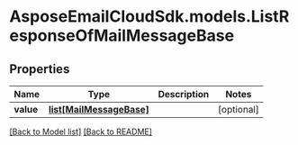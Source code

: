 # AsposeEmailCloudSdk.models.ListResponseOfMailMessageBase

## Properties
Name | Type | Description | Notes
------------ | ------------- | ------------- | -------------
**value** |[**list[MailMessageBase]**](MailMessageBase.md) | |[optional] 




[[Back to Model list]](Models.md) [[Back to README]](README.md)

